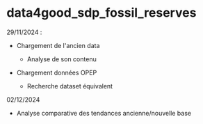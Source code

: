 # data4good_sdp_fossil_reserves

29/11/2024 : 
- Chargement de l'ancien data
  - Analyse de son contenu
  
- Chargement données OPEP
  - Recherche dataset équivalent

02/12/2024
- Analyse comparative des tendances ancienne/nouvelle base